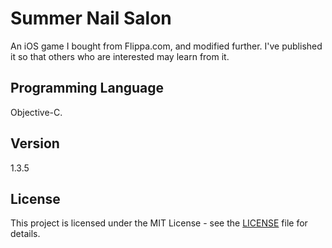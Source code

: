 # Summer Nail Salon
An iOS game I bought from Flippa.com, and modified further. I've published it so that others who are interested may learn from it.

## Programming Language
Objective-C.

## Version
1.3.5

## License

This project is licensed under the MIT License - see the [LICENSE](LICENSE) file for details.

